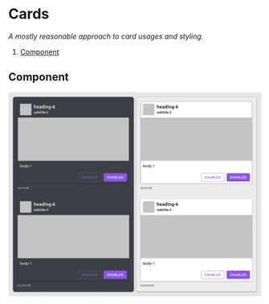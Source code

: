 # Cards

_A mostly reasonable approach to card usages and styling._

1. [Component](#component)

## Component

![component](./.assets/component.png)

